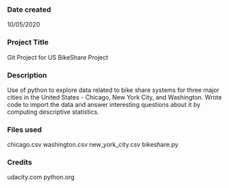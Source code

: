 ### Date created
10/05/2020

### Project Title
Git Project for US BikeShare Project

### Description
Use of python to explore data related to bike share systems for three major cities in the United States - Chicago, New York City, and Washington. Wrote code to import the data and answer interesting questions about it by computing descriptive statistics.

### Files used
chicago.csv washington.csv new_york_city.csv bikeshare.py

### Credits
udacity.com
python.org

